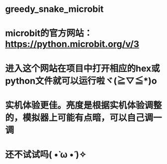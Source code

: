 # greedy_snake_microbit
# microbit的官方网站：https://python.microbit.org/v/3
# 进入这个网站在项目中打开相应的hex或python文件就可以运行啦ヾ(≧▽≦*)o
# 实机体验更佳。亮度是根据实机体验调整的，模拟器上可能有点暗，可以自己调一调
# 还不试试吗( •̀ ω •́ )✧
